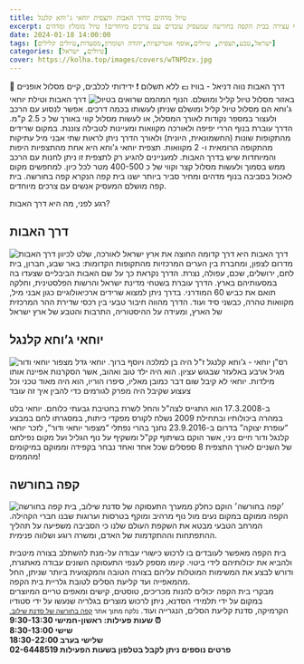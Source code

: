 ```yaml
---
title: טיול מדהים בדרך האבות ותצפית יוחאי ג'וחא קלנגל
excerpt: טיול מהמם בדרך האבות וטילת יוחאי ג'וחא, בנוסף עצירה בבית הקפה בחורשה שמעסיק עובדים עם צרכים מיוחדים! טיול מומלץ ומדהים
date: 2024-01-18 14:00:00
tags: [ישראל,טבע,תצפית, טיולים,אוסף אטרקציות,יהודה ושומרון,מסעדות,טיולים קלילים]
categories: [טיולים, ישראל]
cover: https://kolha.top/images/covers/wTNPDzx.jpg
---
```

📍 דרך האבות נווה דניאל - בוויז
💷 ללא תשלום
❗ ידידותי לכלבים, קיים מסלול אופניים באזור
מסלול טיול קליל ומושלם.
![הנוף המהמם שרואים בטיול](https://kolha.top/images/wSGtQBx/the-views-of-the-trip.jpg)
דרך האבות וטילת יוחאי ג'וחא הם מסלול טיול קליל ומושלם שניתן לעשותו בכמה דרכים. אפשר לנסוע עם הרכב ולעצור במספר נקודות לאורך המסלול, או לעשות מסלול קווי באורך של כ 2.5 ק"מ.
הדרך עוברת בנוף הררי יפיפה ולאורכה מקוואות ומעיינות לטבילה צוננת. במקום שרידים מהתקופות שונות (החשמונאית, היונית) ולאורך הדרך ניתן לראות שתי אבני מיל עתיקות מהתקופה הרומאית ו- 2 מקוואות. 
תצפית יוחאי ג'וחא היא אחת מהתצפיות היפות והמיוחדות שיש בדרך האבות. למעניינים להגיע רק לתצפית זו ניתן לחנות עם הרכב ממש בסמוך ולעשות מסלול קצר וקווי של כ 400-500 מטר לכל כיון. למחפשים מקום לאכול בסביבה בנוף מדהים ומחיר סביר ביותר ישנו בית קפה הנקרא קפה בחורשה. בית קפה מושלם המעסיק אנשים עם צרכים מיוחדים.

רגע לפני, מה היא דרך האבות?
## דרך האבות
![שלט לכיוון דרך האבות](https://kolha.top/images/fC97qBf/derech-haavot.jpg)
דרך האבות היא דרך קדומה החוצה את ארץ ישראל לאורכה, מדרום לצפון, ומחברת בין הערים המרכזיות מהתקופות הקדומות: באר שבע, חברון, בית לחם, ירושלים, שכם, עפולה, נצרת. הדרך נקראת כך על שם האבות הביבליים שצעדו בה במסעותיהם בארץ. הדרך עוברת בשטחי מדינת ישראל והרשות הפלסטינית, וחלקה תואם את כביש 60 המודרני. בדרך ניתן למצוא שרידים ארכיאולוגיים כגון אבני מיל, מקוואות טהרה, כבשני סיד ועוד. הדרך מהווה חיבור טבעי בין רכסי שדירת ההר המרכזית של הארץ, ומעידה על ההיסטוריה, התרבות והטבע של ארץ ישראל

## יוחאי ג’וחא קלנגל
![מצפור יוחאי ודור](https://kolha.top/images/Mpb3QvK/yochai-tazpit.jpg)
רס"ן יוחאי - ג’וחא קלנגל ז"ל היה בן למלכה ויוסף ברוך. יוחאי גדל מגיל ארבע באלעזר שבגוש עציון. הוא היה ילד טוב ואהוב, אשר הסקרנות אפיינה אותו מילדות. יוחאי לא קיבל שום דבר כמובן מאליו, סיפרו הוריו, הוא היה מאוד טכני וכל צעצוע שקיבל היה מפרק לגורמים כדי להבין איך זה עובד

ב-17.3.2008 הוא התגייס לצה"ל והחל לשרת בחטיבת גבעתי כלוחם. יוחאי בלט במהרה ביכולותיו ובתחילת 2009 נשלח לקורס מפקדי כיתות, במסגרתו לחם במבצע “עופרת יצוקה” בדרום ב-23.9.2016 נחנך בהרי נפתלי “מצפור יוחאי ודור”, לזכר יוחאי קלנגל ודור חיים ניני, אשר הוקם בשיתוף קק"ל ומשקיף על נוף הגליל ועל מקום נפילתם של השניים
לאורך התצפית 8 ספסלים שכל אחד ואחד נבחר בקפידה וממוקם במיקומים מהממים!

## קפה בחורשה
![קפה בחורשה](https://kolha.top/images/KwtXc2n/cafe-bahorsha.jpg)
׳קפה בחורשה׳ הוקם כחלק ממערך התעסוקה של סדנת שילוב, בית הקפה ממוקם במקום נעים מול נוף מרהיב ומוקף בטרסות וערוגות שבנו חברי הקהילה. המרחב הטבעי מבטא את השקפת העולם שלנו כי הסביבה משפיעה על תהליך ההתפתחות וההתקדמות של האדם, ומשרה רוגע ושלווה פנימית.
  
בית הקפה מאפשר לעובדים בו לרכוש כישורי עבודה על-מנת להשתלב בצורה מיטבית ולהביא את יכולותיהם לידי ביטוי. קיומו מספק לענפי התעסוקה השונים עבודה מאתגרת, ודורש לבצע את המשימות המוטלות עליהם בצורה הטובה והמקצועית ביותר שניתן, החל מהמאפייה ועד קליעת הסלים לטובת גלריית בית הקפה.  
מבקרי בית הקפה יכולים להנות מכריכים, טוסטים, קישים ומאפים טריים המיוצרים במקום על ידי תלמידי הסדנא, ניתן לרכוש מוצרים בגלריה שנעשו על ידי סטודיו הקרמיקה, סדנת קליעת הסלים, הנגרייה ועוד.
<small>נלקח מתוך אתר [קפה בחורשה של סדנת שילוב.](https://sadnat-shiluv.co.il/%D7%A7%D7%A4%D7%94-%D7%91%D7%97%D7%95%D7%A8%D7%A9%D7%94/)</small>
**⏰ שעות פעילות:
 ראשון-חמישי 9:30-13:30  
שישי 8:30-13:00  
שלישי בערב 18:30-22:00  
פרטים נוספים ניתן לקבל בטלפון בשעות הפעילות 02-6448519**
